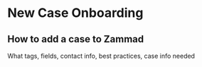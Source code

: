 # New Case Onboarding

## How to add a case to Zammad

What tags, fields, contact info, best practices, case info needed

